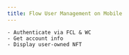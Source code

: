 ```yaml
---
title: Flow User Management on Mobile
---
```


    - Authenticate via FCL & WC
    - Get account info
    - Display user-owned NFT
